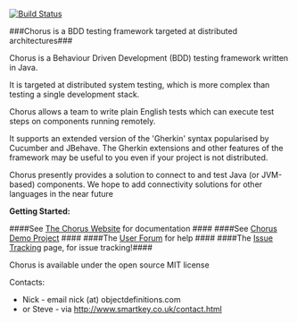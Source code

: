 [![Build Status](https://travis-ci.org/Chorus-bdd/Chorus.svg?branch=master)](https://travis-ci.org/Chorus-bdd/Chorus)

###Chorus is a BDD testing framework targeted at distributed architectures###

Chorus is a Behaviour Driven Development (BDD) testing framework written in Java.

It is targeted at distributed system testing, which is more complex than testing a single development stack.

Chorus allows a team to write plain English tests which can execute test steps on components running remotely.

It supports an extended version of the 'Gherkin' syntax popularised by Cucumber and JBehave.
The Gherkin extensions and other features of the framework may be useful to you even if your project is not distributed.

Chorus presently provides a solution to connect to and test Java (or JVM-based) components.
We hope to add connectivity solutions for other languages in the near future

**Getting Started:**

####See [The Chorus Website](http://chorus-bdd.github.io) for documentation ####
####See [Chorus Demo Project](https://github.com/Chorus-bdd/Chorus-demo) ####
####The [User Forum](http://forum.chorusbdd.org/) for help ####
####The [Issue Tracking](https://github.com/Chorus-bdd/Chorus/issues?state=open) page, for issue tracking!####

Chorus is available under the open source MIT license

Contacts:  
 * Nick - email nick (at) objectdefinitions.com  
 * or Steve - via http://www.smartkey.co.uk/contact.html

